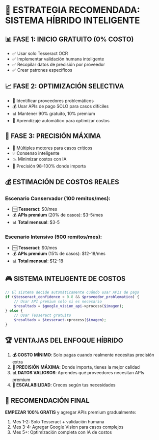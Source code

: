 # 🎯 ESTRATEGIA RECOMENDADA: SISTEMA HÍBRIDO INTELIGENTE

## 📊 FASE 1: INICIO GRATUITO (0% COSTO)
- ✅ Usar solo Tesseract OCR
- ✅ Implementar validación humana inteligente
- ✅ Recopilar datos de precisión por proveedor
- ✅ Crear patrones específicos

## 📈 FASE 2: OPTIMIZACIÓN SELECTIVA
- 🎯 Identificar proveedores problemáticos
- 💰 Usar APIs de pago SOLO para casos difíciles
- 📊 Mantener 90% gratuito, 10% premium
- 🤖 Aprendizaje automático para optimizar costos

## 🚀 FASE 3: PRECISIÓN MÁXIMA
- 🔄 Múltiples motores para casos críticos
- 💡 Consenso inteligente
- 📉 Minimizar costos con IA
- 🎯 Precisión 98-100% donde importa

## 💰 ESTIMACIÓN DE COSTOS REALES

### Escenario Conservador (100 remitos/mes):
- 🆓 **Tesseract**: $0/mes
- 💰 **APIs premium** (20% de casos): $3-5/mes
- 📊 **Total mensual**: $3-5

### Escenario Intensivo (500 remitos/mes):
- 🆓 **Tesseract**: $0/mes  
- 💰 **APIs premium** (15% de casos): $12-18/mes
- 📊 **Total mensual**: $12-18

## 🎮 SISTEMA INTELIGENTE DE COSTOS

```php
// El sistema decide automáticamente cuándo usar APIs de pago
if ($tesseract_confidence < 0.8 && $proveedor_problematico) {
    // Usar API premium solo si es necesario
    $resultado = $google_vision_api->process($imagen);
} else {
    // Usar Tesseract gratuito
    $resultado = $tesseract->process($imagen);
}
```

## 🏆 VENTAJAS DEL ENFOQUE HÍBRIDO

1. **💰 COSTO MÍNIMO**: Solo pagas cuando realmente necesitas precisión extra
2. **🎯 PRECISIÓN MÁXIMA**: Donde importa, tienes la mejor calidad
3. **📊 DATOS VALIOSOS**: Aprendes qué proveedores necesitan APIs premium
4. **🔄 ESCALABILIDAD**: Creces según tus necesidades

## 🚀 RECOMENDACIÓN FINAL

**EMPEZAR 100% GRATIS** y agregar APIs premium gradualmente:
1. Mes 1-2: Solo Tesseract + validación humana
2. Mes 3-4: Agregar Google Vision para casos complejos
3. Mes 5+: Optimización completa con IA de costos
